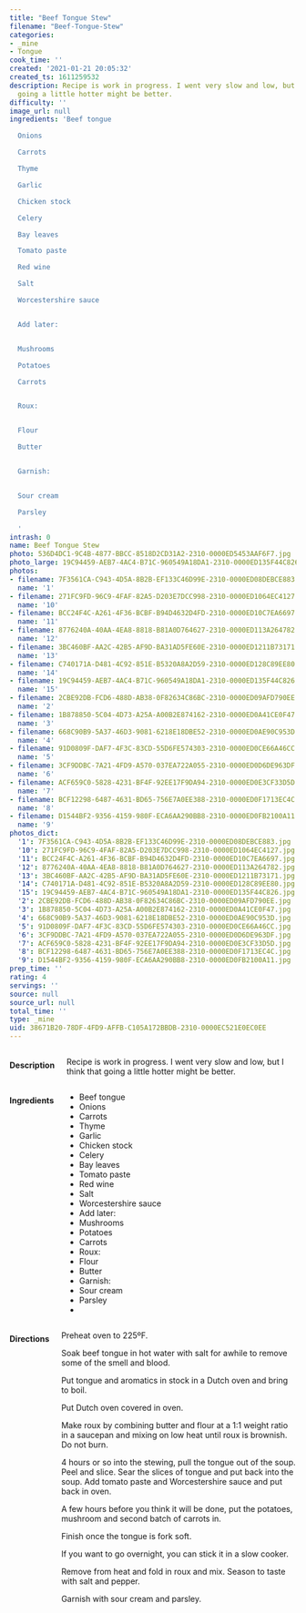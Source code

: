 ```yaml
---
title: "Beef Tongue Stew"
filename: "Beef-Tongue-Stew"
categories:
- _mine
- Tongue
cook_time: ''
created: '2021-01-21 20:05:32'
created_ts: 1611259532
description: Recipe is work in progress. I went very slow and low, but I think that
  going a little hotter might be better.
difficulty: ''
image_url: null
ingredients: 'Beef tongue

  Onions

  Carrots

  Thyme

  Garlic

  Chicken stock

  Celery

  Bay leaves

  Tomato paste

  Red wine

  Salt

  Worcestershire sauce


  Add later:


  Mushrooms

  Potatoes

  Carrots


  Roux:


  Flour

  Butter


  Garnish:


  Sour cream

  Parsley

  '
intrash: 0
name: Beef Tongue Stew
photo: 536D4DC1-9C4B-4877-BBCC-8518D2CD31A2-2310-0000ED5453AAF6F7.jpg
photo_large: 19C94459-AEB7-4AC4-B71C-960549A18DA1-2310-0000ED135F44C826.jpg
photos:
- filename: 7F3561CA-C943-4D5A-8B2B-EF133C46D99E-2310-0000ED08DEBCE883.jpg
  name: '1'
- filename: 271FC9FD-96C9-4FAF-82A5-D203E7DCC998-2310-0000ED1064EC4127.jpg
  name: '10'
- filename: BCC24F4C-A261-4F36-BCBF-B94D4632D4FD-2310-0000ED10C7EA6697.jpg
  name: '11'
- filename: 8776240A-40AA-4EA8-8818-B81A0D764627-2310-0000ED113A264782.jpg
  name: '12'
- filename: 3BC460BF-AA2C-42B5-AF9D-BA31AD5FE60E-2310-0000ED1211B73171.jpg
  name: '13'
- filename: C740171A-D481-4C92-851E-B5320A8A2D59-2310-0000ED128C89EE80.jpg
  name: '14'
- filename: 19C94459-AEB7-4AC4-B71C-960549A18DA1-2310-0000ED135F44C826.jpg
  name: '15'
- filename: 2CBE92DB-FCD6-488D-AB38-0F82634C86BC-2310-0000ED09AFD790EE.jpg
  name: '2'
- filename: 1B878850-5C04-4D73-A25A-A00B2E874162-2310-0000ED0A41CE0F47.jpg
  name: '3'
- filename: 668C90B9-5A37-46D3-9081-6218E18DBE52-2310-0000ED0AE90C953D.jpg
  name: '4'
- filename: 91D0809F-DAF7-4F3C-83CD-55D6FE574303-2310-0000ED0CE66A46CC.jpg
  name: '5'
- filename: 3CF9DDBC-7A21-4FD9-A570-037EA722A055-2310-0000ED0D6DE963DF.jpg
  name: '6'
- filename: ACF659C0-5828-4231-BF4F-92EE17F9DA94-2310-0000ED0E3CF33D5D.jpg
  name: '7'
- filename: BCF12298-6487-4631-BD65-756E7A0EE388-2310-0000ED0F1713EC4C.jpg
  name: '8'
- filename: D1544BF2-9356-4159-980F-ECA6AA290BB8-2310-0000ED0FB2100A11.jpg
  name: '9'
photos_dict:
  '1': 7F3561CA-C943-4D5A-8B2B-EF133C46D99E-2310-0000ED08DEBCE883.jpg
  '10': 271FC9FD-96C9-4FAF-82A5-D203E7DCC998-2310-0000ED1064EC4127.jpg
  '11': BCC24F4C-A261-4F36-BCBF-B94D4632D4FD-2310-0000ED10C7EA6697.jpg
  '12': 8776240A-40AA-4EA8-8818-B81A0D764627-2310-0000ED113A264782.jpg
  '13': 3BC460BF-AA2C-42B5-AF9D-BA31AD5FE60E-2310-0000ED1211B73171.jpg
  '14': C740171A-D481-4C92-851E-B5320A8A2D59-2310-0000ED128C89EE80.jpg
  '15': 19C94459-AEB7-4AC4-B71C-960549A18DA1-2310-0000ED135F44C826.jpg
  '2': 2CBE92DB-FCD6-488D-AB38-0F82634C86BC-2310-0000ED09AFD790EE.jpg
  '3': 1B878850-5C04-4D73-A25A-A00B2E874162-2310-0000ED0A41CE0F47.jpg
  '4': 668C90B9-5A37-46D3-9081-6218E18DBE52-2310-0000ED0AE90C953D.jpg
  '5': 91D0809F-DAF7-4F3C-83CD-55D6FE574303-2310-0000ED0CE66A46CC.jpg
  '6': 3CF9DDBC-7A21-4FD9-A570-037EA722A055-2310-0000ED0D6DE963DF.jpg
  '7': ACF659C0-5828-4231-BF4F-92EE17F9DA94-2310-0000ED0E3CF33D5D.jpg
  '8': BCF12298-6487-4631-BD65-756E7A0EE388-2310-0000ED0F1713EC4C.jpg
  '9': D1544BF2-9356-4159-980F-ECA6AA290BB8-2310-0000ED0FB2100A11.jpg
prep_time: ''
rating: 4
servings: ''
source: null
source_url: null
total_time: ''
type: _mine
uid: 38671B20-78DF-4FD9-AFFB-C105A172BBDB-2310-0000EC521E0EC0EE
---
```

<div class="large-8 medium-7 columns" id="writeup">		<h4 id="description">Description</h4>
<div class="box box-description content"><p>Recipe is work in progress. I went very slow and low, but I think that going a little hotter might be better.</p>
</div>	</div><!-- #writeup -->
</div><!-- #row-one -->
<div class="row" id="row-two">	<div class="medium-4 small-5 columns"><h4 id="ingredients">Ingredients</h4><div class="box box-ingredients content"><ul>
<li>Beef tongue</li>
<li>Onions</li>
<li>Carrots</li>
<li>Thyme</li>
<li>Garlic</li>
<li>Chicken stock</li>
<li>Celery</li>
<li>Bay leaves</li>
<li>Tomato paste</li>
<li>Red wine</li>
<li>Salt</li>
<li>Worcestershire sauce</li>
<li>Add later:</li>
<li>Mushrooms</li>
<li>Potatoes</li>
<li>Carrots</li>
<li>Roux:</li>
<li>Flour</li>
<li>Butter</li>
<li>Garnish:</li>
<li>Sour cream</li>
<li>Parsley</li>
<li></li>
</ul>
</div>	</div>	<div class="medium-6 small-7 columns"><h4 id="directions">Directions</h4><div class="box box-directions content"><p>Preheat oven to 225ºF.</p>
<p>Soak beef tongue in hot water with salt for awhile to remove some of the smell and blood.</p>
<p>Put tongue and aromatics in stock in a Dutch oven and bring to boil.</p>
<p>Put Dutch oven covered in oven.</p>
<p>Make roux by combining butter and flour at a 1:1 weight ratio in a saucepan and mixing on low heat until roux is brownish. Do not burn.</p>
<p>4 hours or so into the stewing, pull the tongue out of the soup. Peel and slice. Sear the slices of tongue and put back into the soup. Add tomato paste and Worcestershire sauce and put back in oven.</p>
<p>A few hours before you think it will be done, put the potatoes, mushroom and second batch of carrots in.</p>
<p>Finish once the tongue is fork soft.</p>
<p>If you want to go overnight, you can stick it in a slow cooker.</p>
<p>Remove from heat and fold in roux and mix. Season to taste with salt and pepper.</p>
<p>Garnish with sour cream and parsley.</p>
</div>	</div>